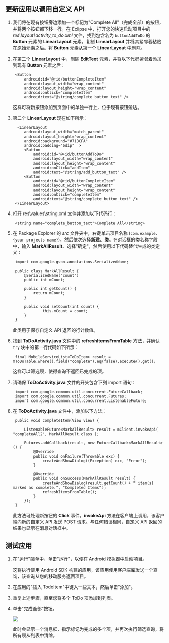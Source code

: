 
## <a name="update-app"></a>更新应用以调用自定义 API

1. 我们将在现有按钮旁边添加一个标记为"Complete All"（完成全部）的按钮，并将两个按钮都下移一行。在 Eclipse 中，打开您的快速启动项目中的  *res\layout\activity_to_do.xml* 文件，找到包含名为  `buttonAddToDo` 的 **Button** 元素的 **LinearLayout** 元素。复制 **LinearLayout** 并将其紧邻着粘贴在原始元素之后。将 **Button** 元素从第一个 **LinearLayout** 中删除。

2. 在第二个 **LinearLayout** 中，删除 **EditText** 元素，并将以下代码紧邻着添加到现有 **Button** 元素之后： 

        <Button
            android:id="@+id/buttonCompleteItem"
            android:layout_width="wrap_content"
            android:layout_height="wrap_content"
            android:onClick="completeItem"
            android:text="@string/complete_button_text" />

    这样可将新按钮添加到页面中的单独一行上，位于现有按钮旁边。

3. 第二个 **LinearLayout** 现在如下所示：

         <LinearLayout
            android:layout_width="match_parent" 
            android:layout_height="wrap_content" 
            android:background="#71BCFA"
            android:padding="6dip"  >
            <Button
                android:id="@+id/buttonAddToDo"
                android:layout_width="wrap_content"
                android:layout_height="wrap_content"
                android:onClick="addItem"
                android:text="@string/add_button_text" />
            <Button
                android:id="@+id/buttonCompleteItem"
                android:layout_width="wrap_content"
                android:layout_height="wrap_content"
                android:onClick="completeItem"
                android:text="@string/complete_button_text" />
        </LinearLayout>

4. 打开 res\values\string.xml 文件并添加以下代码行：

        <string name="complete_button_text">Complete All</string>

5. 在 Package Explorer 的  *src* 文件夹中，右键单击项目名称 (`com.example.{your projects name}`)，然后依次选择**新建**、**类**。在对话框的类名称字段中，输入 **MarkAllResult**、选择"确定"，然后使用以下代码替代生成的类定义：

        import com.google.gson.annotations.SerializedName;

        public class MarkAllResult {
            @SerializedName("count")
            public int mCount;

            public int getCount() {
                return mCount;
            }

            public void setCount(int count) {
                    this.mCount = count;
            }
        }

    此类用于保存自定义 API 返回的行计数值。 

6. 找到 **ToDoActivity.java** 文件中的 **refreshItemsFromTable** 方法，并确认  `try` 块中的第一行代码如下所示：

        final MobileServiceList<ToDoItem> result = mToDoTable.where().field("complete").eq(false).execute().get();

    这样可以筛选项，使得查询不返回已完成的项。

7. 请确保 **ToDoActivity.java** 文件的开头包含下列 import 语句：

        import com.google.common.util.concurrent.FutureCallback;
        import com.google.common.util.concurrent.Futures;
        import com.google.common.util.concurrent.ListenableFuture;

8. 在 **ToDoActivity.java** 文件中，添加以下方法：

        public void completeItem(View view) {

            ListenableFuture<MarkAllResult> result = mClient.invokeApi( "completeAll2", MarkAllResult.class ); 

            Futures.addCallback(result, new FutureCallback<MarkAllResult>() {
                @Override
                public void onFailure(Throwable exc) {
                    createAndShowDialog((Exception) exc, "Error");
                }

                @Override
                public void onSuccess(MarkAllResult result) {
                    createAndShowDialog(result.getCount() + " item(s) marked as complete.", "Completed Items");
                    refreshItemsFromTable();	
                }
            });
        }

    此方法可处理新按钮的 **Click** 事件。**invokeApi** 方法在客户端上调用，该客户端向新的自定义 API 发送 POST 请求。与任何错误相同，自定义 API 返回的结果也显示在消息对话框中。

## 测试应用

1. 在"运行"菜单中，单击"运行"，以便在 Android 模拟器中启动项目。

    这将执行使用 Android SDK 构建的应用，该应用使用客户端库发送一个查询，该查询从您的移动服务返回项目。

2. 在应用的"插入 TodoItem"中键入一些文本，然后单击"添加"。

3. 重复上述步骤，直至您将多个 ToDo 项添加到列表。

4. 单击"完成全部"按钮。

      ![](./media/mobile-services-android-call-custom-api/mobile-custom-api-android-completed.png)

    此时会显示一个消息框，指示标记为完成的多个项，并再次执行筛选查询，将所有项从列表中清除。

